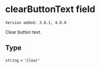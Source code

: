 # clearButtonText field

`Version added: 3.0.1, 4.0.0`

Clear button text.

## Type

`string` = `'Clear'`
